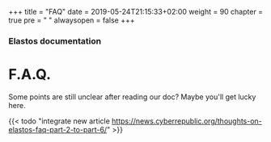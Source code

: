 +++
title = "FAQ"
date = 2019-05-24T21:15:33+02:00
weight = 90
chapter = true
pre = "<i class='fa ela-folder'></i> "
alwaysopen = false
+++ 

### Elastos documentation

# F.A.Q.

Some points are still unclear after reading our doc? Maybe you'll get lucky here.

{{< todo "integrate new article https://news.cyberrepublic.org/thoughts-on-elastos-faq-part-2-to-part-6/" >}}